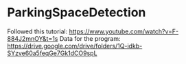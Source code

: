 # ParkingSpaceDetection

Followed this tutorial: https://www.youtube.com/watch?v=F-884J2mnOY&t=1s
Data for the program: https://drive.google.com/drive/folders/1Q-idkb-SYzve60a5feqGe7Gk1dCO9spL
